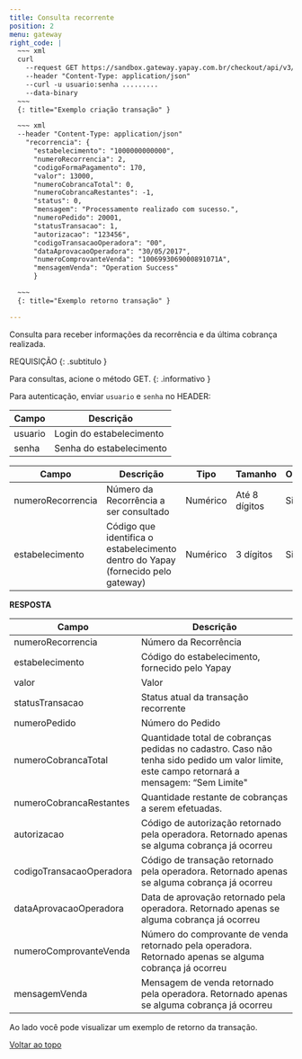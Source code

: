 ```yaml
---
title: Consulta recorrente
position: 2
menu: gateway
right_code: |
  ~~~ xml
  curl
    --request GET https://sandbox.gateway.yapay.com.br/checkout/api/v3/recorrencia/10000000000000/2
    --header "Content-Type: application/json"
    --curl -u usuario:senha .........
    --data-binary
  ~~~
  {: title="Exemplo criação transação" }

  ~~~ xml
  --header "Content-Type: application/json"
    "recorrencia": {
      "estabelecimento": "1000000000000",
      "numeroRecorrencia": 2,
      "codigoFormaPagamento": 170,
      "valor": 13000,
      "numeroCobrancaTotal": 0,
      "numeroCobrancaRestantes": -1,
      "status": 0,
      "mensagem": "Processamento realizado com sucesso.",
      "numeroPedido": 20001,
      "statusTransacao": 1,
      "autorizacao": "123456",
      "codigoTransacaoOperadora": "00",
      "dataAprovacaoOperadora": "30/05/2017",
      "numeroComprovanteVenda": "1006993069000891071A",
      "mensagemVenda": "Operation Success"
      }

  ~~~
  {: title="Exemplo retorno transação" }

---
```


Consulta para receber informações da recorrência e da última cobrança realizada.


REQUISIÇÃO
{: .subtitulo }

<i class="fa fa-info-circle" aria-hidden="true"></i> Para consultas, acione o método <span class="get">GET</span>.
{: .informativo }

Para autenticação, enviar `usuario` e `senha` no HEADER:

| Campo   | Descrição                |
|---------|--------------------------|
| usuario | Login do estabelecimento |
| senha   | Senha do estabelecimento |


| Campo             | Descrição                                                                           | Tipo     | Tamanho       | Obrigatório |
|-------------------|-------------------------------------------------------------------------------------|----------|---------------|-------------|
| numeroRecorrencia | Número da Recorrência a ser consultado                                              | Numérico | Até 8 dígitos | Sim         |
| estabelecimento   | Código que identifica o estabelecimento dentro do Yapay (fornecido pelo gateway) | Numérico | 3 dígitos     | Sim         |

**RESPOSTA**

| Campo                    | Descrição                                                                                                                                    |
|--------------------------|----------------------------------------------------------------------------------------------------------------------------------------------|
| numeroRecorrencia        | Número da Recorrência                                                                                                                        |
| estabelecimento          | Código do estabelecimento, fornecido pelo Yapay                                                                                           |
| valor                    | Valor                                                                                                                                        |
| statusTransacao          | Status atual da transação recorrente                                                                                                         |
| numeroPedido             | Número do Pedido                                                                                                                             |
| numeroCobrancaTotal      | Quantidade total de cobranças pedidas no cadastro. Caso não tenha sido pedido um valor limite, este campo retornará a mensagem: “Sem Limite" |
| numeroCobrancaRestantes  | Quantidade restante de cobranças a serem efetuadas.                                                                                          |
| autorizacao              | Código de autorização retornado pela operadora. Retornado apenas se alguma cobrança já ocorreu                                               |
| codigoTransacaoOperadora | Código de transação retornado pela operadora. Retornado apenas se alguma cobrança já ocorreu                                                 |
| dataAprovacaoOperadora   | Data de aprovação retornado pela operadora. Retornado apenas se alguma cobrança já ocorreu                                                   |
| numeroComprovanteVenda   | Número do comprovante de venda retornado pela operadora. Retornado apenas se alguma cobrança já ocorreu                                      |
| mensagemVenda            | Mensagem de venda retornado pela operadora. Retornado apenas se alguma cobrança já ocorreu                                                   |

Ao lado você pode visualizar um exemplo de retorno da transação.



<div class="voltar-ao-topo"><a href="#"><i class="fa fa-arrow-up" aria-hidden="true"></i>Voltar ao topo</a></div>